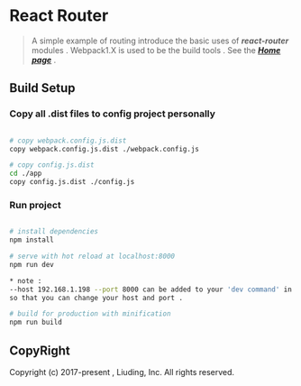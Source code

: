 # React Router
	
>  A simple example of routing introduce the basic uses of ***react-router*** modules . Webpack1.X is used to be the build tools . See the ***[Home page](https://github.com/liuding-Jason/react-webpack)*** .

## Build Setup

### Copy all .dist files to config project personally

```bash

# copy webpack.config.js.dist	
copy webpack.config.js.dist ./webpack.config.js

# copy config.js.dist
cd ./app
copy config.js.dist ./config.js

```

### Run project

``` bash

# install dependencies
npm install

# serve with hot reload at localhost:8000
npm run dev

* note : 
--host 192.168.1.198 --port 8000 can be added to your 'dev command' in package.json , 
so that you can change your host and port .

# build for production with minification
npm run build

```
## CopyRight

Copyright (c) 2017-present , Liuding, Inc.
All rights reserved.